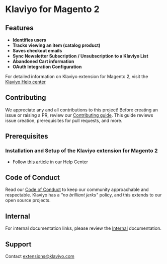 # Klaviyo for Magento 2

## Features

- **Identifies users**
- **Tracks viewing an item (catalog product)**
- **Saves checkout emails**
- **Sync Newsletter Subscription / Unsubscription to a Klaviyo List**
- **Abandoned Cart information**
- **OAuth Integration Configuration**

For detailed information on Klaviyo extension for Magento 2, visit the [Klaviyo Help center](https://help.klaviyo.com/hc/en-us/sections/360000010571-Magento-2)

## Contributing

We appreciate any and all contributions to this project! Before creating an issue
or raising a PR, review our [Contributing guide](./docs/CONTRIBUTING.md). This guide
reviews issue creation, prerequisites for pull requests, and more.

## Prerequisites

### Installation and Setup of the Klaviyo extension for Magento 2
-  Follow [this article](https://help.klaviyo.com/hc/en-us/articles/115005254348#overview0) in our Help Center

## Code of Conduct

Read our [Code of Conduct](./docs/CODE_OF_CONDUCT.md) to keep our community approachable
and respectable. Klaviyo has a _"no brilliant jerks"_ policy, and this extends to
our open source projects.

## Internal

For internal documentation links, please review the [Internal](./docs/INTERNAL.md)
documentation.

## Support

Contact extensions@klaviyo.com
